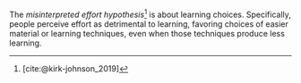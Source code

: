 The *misinterpreted effort hypothesis*[^1] is about learning choices.
Specifically, people perceive effort as detrimental to learning, favoring choices of easier material or learning techniques, even when those techniques produce less learning.

[^1]:[cite:@kirk-johnson_2019] 
